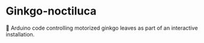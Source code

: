 # Ginkgo-noctiluca
🍃 Arduino code controlling motorized ginkgo leaves as part of an interactive installation.
